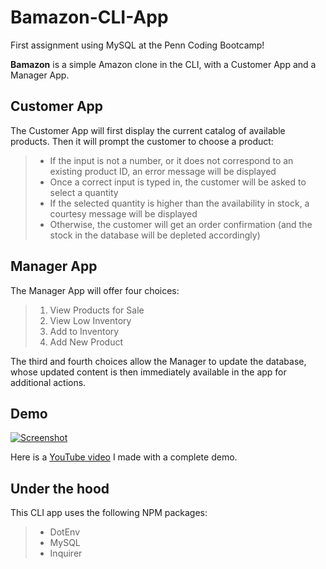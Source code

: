 # Bamazon-CLI-App

First assignment using MySQL at the Penn Coding Bootcamp!

__Bamazon__ is a simple Amazon clone in the CLI, with a Customer App and a Manager App.


## Customer App

The Customer App will first display the current catalog of available products. Then it will prompt the customer to choose a product:

> + If the input is not a number, or it does not correspond to an existing product ID, an error message will be displayed
> + Once a correct input is typed in, the customer will be asked to select a quantity
> + If the selected quantity is higher than the availability in stock, a courtesy message will be displayed
> + Otherwise, the customer will get an order confirmation (and the stock in the database will be depleted accordingly)

## Manager App

The Manager App will offer four choices:

> 1. View Products for Sale
> 2. View Low Inventory
> 3. Add to Inventory
> 4. Add New Product

The third and fourth choices allow the Manager to update the database, whose updated content is then immediately available in the app for additional actions.

## Demo

[![Screenshot](https://raw.githubusercontent.com/stepicker/Bamazon-MySQL-App/master/screenshot.png)](https://youtu.be/XQNAK5zsTBA)

Here is a [YouTube video](https://youtu.be/S1SrbwpMeeI) I made with a complete demo.

## Under the hood

This CLI app uses the following NPM packages:

> + DotEnv
> + MySQL
> + Inquirer
